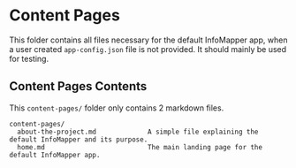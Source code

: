 # Content Pages #

This folder contains all files necessary for the default InfoMapper app,
when a user created `app-config.json` file is not provided. It should mainly
be used for testing.

## Content Pages Contents ##

This `content-pages/` folder only contains 2 markdown files.

```
content-pages/
  about-the-project.md             A simple file explaining the default InfoMapper and its purpose.
  home.md                          The main landing page for the default InfoMapper app.
```